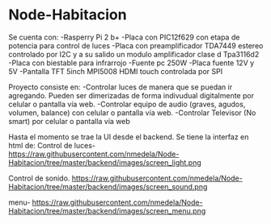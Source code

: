 # Node-Habitacion
Se cuenta con:
-Rasperry Pi 2 b+
-Placa con PIC12f629 con etapa de potencia para control de luces
-Placa con preamplificador TDA7449 estereo controlado por I2C y a su salido un modulo amplificador clase d Tpa3116d2
-Placa con biestable para infrarrojo
-Fuente pc 250W
-Placa fuente 12V y 5V
-Pantalla TFT 5inch MPI5008 HDMI touch controlada por SPI

Proyecto consiste en:
-Controlar luces de manera que se puedan ir agregando. Pueden ser dimerizadas de forma indivudual digitalmente por celular o pantalla vía web.
-Controlar equipo de audio (graves, agudos, volumen, balance) con celular o pantalla vía web.
-Controlar Televisor (No smart) por celular o pantalla vía web

Hasta el momento se trae la UI desde el backend.
Se tiene la interfaz  en html de:
Control de luces-
https://raw.githubusercontent.com/nmedela/Node-Habitacion/tree/master/backend/images/screen_light.png

Control de sonido.
https://raw.githubusercontent.com/nmedela/Node-Habitacion/tree/master/backend/images/screen_sound.png

menu-
https://raw.githubusercontent.com/nmedela/Node-Habitacion/tree/master/backend/images/screen_menu.png


